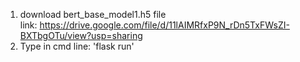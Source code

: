 1. download bert_base_model1.h5 file  
link: https://drive.google.com/file/d/11lAIMRfxP9N_rDn5TxFWsZI-BXTbgOTu/view?usp=sharing
2. Type in cmd line: 'flask run'

